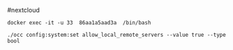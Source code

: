 #nextcloud

`docker exec -it -u 33  86aa1a5aad3a  /bin/bash`

`./occ config:system:set allow_local_remote_servers --value true --type bool`

